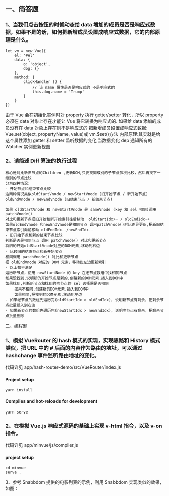 ## 一、简答题

### 1、当我们点击按钮的时候动态给 data 增加的成员是否是响应式数据，如果不是的话，如何把新增成员设置成响应式数据，它的内部原理是什么。

```
let vm = new Vue({
    el: '#el'
    data: {
        o: 'object',
        dog: {}
    },
    method: {
        clickHandler () {
            // 该 name 属性是否是响应式的 不是响应式的
            this.dog.name = 'Trump'
        }
    }
})
```

由于 Vue 会在初始化实例时对 property 执行 getter/setter 转化，所以 property 必须在 data 对象上存在才能让 Vue 将它转换为响应式的.
如果给 data 添加的成员没有在 data 对象上存在则不是响应式的
把新增成员设置成响应式数据: Vue.set(object, propertyName, value)或 vm.\$set()方法
内部原理:其实就是给这个属性添加 getter 和 setter 监听数据的变化,当数据变化 dep 通知所有的 Watcher 实例更新视图

### 2、请简述 Diff 算法的执行过程

    核心是对比新旧节点的Children ,更新DOM,只要找同级别的子节点依次比较，然后再找下一级别的节点比较
    分为四种情况:
    - 开始节点和结束节点比较
    这两种情况类似oldStartVnode / newStartVnode (旧开始节点 / 新开始节点)
    oldEndVnode / newEndVnode (旧结束节点 / 新结束节点)

    如果 oldStartVnode 和 newStartVnode 是 sameVnode (key 和 sel 相同)调用 patchVnode()
    对比和更新节点把旧开始和新开始索引往后移动  oldStartIdx++ / oldEndIdx++
    如果oldEndVnode 和newEndVnode是相同节点 调用patchVnode()对比差异更新,把新旧结束节点索引向前移动 oldEndIdx--/newEndIdx--
    - 旧开始节点和新的结束节点比较
    判断是否是相同节点 调用 patchVnode() 对比和更新节点
    将旧的开始oldStartVnode对应的DOM元素,移动到右边
    - 比较旧的结束节点和新开始节点
    相同调用 patchVnode() 对比和更新节点
    把 oldEndVnode 对应的 DOM 元素，移动到左边更新索引
    - 以上都不满足
    遍历新节点，使用 newStartNode 的 key 在老节点数组中找相同节点
    如果没找到,说明新的开始节点是新的,创建新的DOM元素,插入到DOM中
    如果找到,判断新节点和找到的老节点的 sel 选择器是否相同
        如果不相同,创建新的DOM元素,插入到DOM中
        如果相同,把找到的DOM元素,移动到左边
    - 如果老节点的数组先遍历完(oldStartIdx > oldEndIdx)，说明新节点有剩余，把剩余节点批量插入到右边
    - 如果新节点的数组先遍历完(newStartIdx > newEndIdx)，说明老节点有剩余，把剩余节点批量删除

二、编程题

### 1、模拟 VueRouter 的 hash 模式的实现，实现思路和 History 模式类似，把 URL 中的 # 后面的内容作为路由的地址，可以通过 hashchange 事件监听路由地址的变化。

代码详见 app/hash-router-demo/src/VueRouter/index.js

#### Project setup

```
yarn install
```

#### Compiles and hot-reloads for development

```
yarn serve
```

### 2、在模拟 Vue.js 响应式源码的基础上实现 v-html 指令，以及 v-on 指令。

代码详见 app/minvue/js/compiler.js

#### project setup

```
cd minvue
serve .
```

3、参考 Snabbdom 提供的电影列表的示例，利用 Snabbdom 实现类似的效果，如图：

